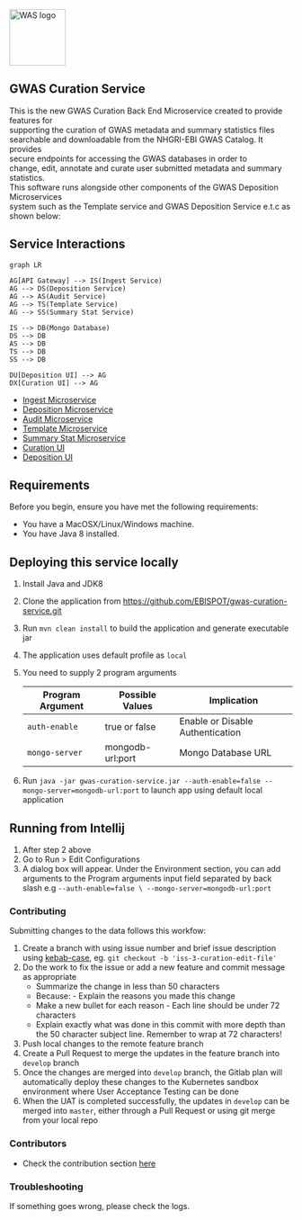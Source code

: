 
<img src="https://pbs.twimg.com/profile_images/569859677714804736/8Vra2SA9_400x400.jpeg" alt="WAS logo" width="100" height="100" />  
  
## GWAS Curation Service  
This is the new GWAS Curation Back End Microservice created to provide features for   
supporting the curation of GWAS metadata and summary statistics files   
searchable and downloadable from the  NHGRI-EBI GWAS Catalog. It provides   
secure endpoints for accessing the GWAS databases in order to   
change, edit, annotate and curate user submitted metadata and summary statistics.   
This software runs alongside other components of the GWAS Deposition Microservices   
system such as the Template service and GWAS Deposition Service e.t.c as shown below:  
  
## Service Interactions  

```mermaid  
graph LR  
  
AG[API Gateway] --> IS(Ingest Service)  
AG --> DS(Deposition Service)  
AG --> AS(Audit Service)  
AG --> TS(Template Service)  
AG --> SS(Summary Stat Service)  

IS --> DB(Mongo Database)  
DS --> DB
AS --> DB   
TS --> DB   
SS --> DB   
 
DU[Deposition UI] --> AG  
DX[Curation UI] --> AG   

```  
- [Ingest Microservice](https://github.com/EBISPOT/gwasdepo-ingest-service)
- [Deposition Microservice](https://github.com/EBISPOT/gwasdepo-deposition-service)
- [Audit Microservice](https://github.com/EBISPOT/gwasdepo-audit-service)
- [Template Microservice](https://github.com/EBISPOT/gwas-template-services)
- [Summary Stat Microservice](https://github.com/EBISPOT/gwas-sumstats-service)
- [Curation UI](https://github.com/EBISPOT/gwas-curation-ui)
- [Deposition UI](https://github.com/EBISPOT/gwas-deposition-ui)

  
## Requirements  
  
Before you begin, ensure you have met the following requirements:  
  
- You have a MacOSX/Linux/Windows machine.   
- You have Java 8 installed.   

## Deploying this service locally  
1. Install Java and JDK8 
1. Clone the application from https://github.com/EBISPOT/gwas-curation-service.git
1. Run `mvn clean install` to build the application and generate executable jar 
1. The application uses default profile as `local` 
1. You need to supply 2 program arguments 
    
    | Program Argument | Possible Values | Implication |
    | ------           | ------          |------       |
    | `auth-enable`    | true or false   | Enable or Disable Authentication|
    | `mongo-server`   | mongodb-url:port   | Mongo Database URL|

1. Run `java -jar gwas-curation-service.jar --auth-enable=false --mongo-server=mongodb-url:port` to launch app using default local application 

## Running from Intellij 
1. After step 2 above 
1. Go to Run > Edit Configurations 
1. A dialog box will appear. Under the Environment section, you can add arguments to the Program arguments input field separated by back slash e.g `--auth-enable=false \ --mongo-server=mongodb-url:port`
  
 
### Contributing  
  
Submitting changes to the data follows this workfow:  

1. Create a branch with using issue number and brief issue description using [kebab-case](https://medium.com/better-programming/string-case-styles-camel-pascal-snake-and-kebab-case-981407998841), eg. `git checkout -b 'iss-3-curation-edit-file'`  
1. Do the work to fix the issue or add a new feature and commit message as appropriate 
    - Summarize the change in less than 50 characters  
    - Because: - Explain the reasons you made this change 
    - Make a new bullet for each reason - Each line should be under 72 characters  
    - Explain exactly what was done in this commit with more depth than the 50 character subject line. Remember to wrap at 72 characters! 
1. Push local changes to the remote feature branch   
1. Create a Pull Request to merge the updates in the feature branch into `develop` branch
1. Once the changes are merged into `develop` branch, the Gitlab plan will automatically deploy these changes to the Kubernetes sandbox environment where User Acceptance Testing can be done
1. When the UAT is completed successfully, the updates in `develop` can be merged into `master`, either through a Pull Request or using git merge from your local repo    


### Contributors  
  
- Check the contribution section [here](https://github.com/EBISPOT/gwas-curation-service/graphs/contributors) 
  
### Troubleshooting  
  
If something goes wrong, please check the logs.
